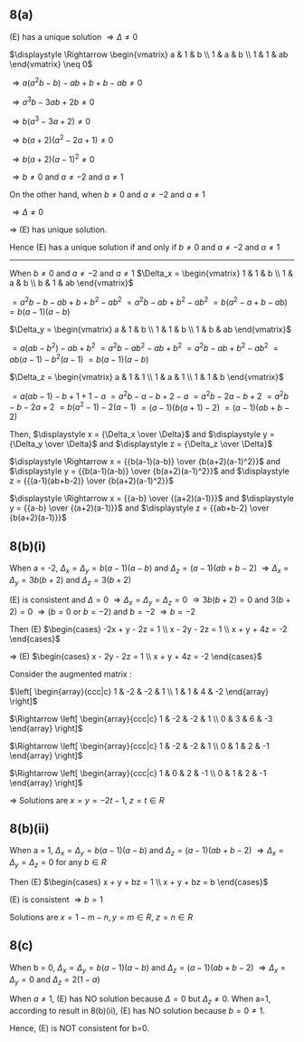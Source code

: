 ## 8(a)
(E) has a unique solution
$\displaystyle \Rightarrow \Delta \neq 0$

$\displaystyle \Rightarrow \begin{vmatrix}
a & 1 & b \\
1 & a & b \\
1 & 1 & ab
\end{vmatrix} \neq 0$

$\displaystyle \Rightarrow a(a^2b-b)-ab+b+b-ab \neq 0$

$\displaystyle \Rightarrow a^3b-3ab+2b \neq 0$

$\displaystyle \Rightarrow b(a^3-3a+2) \neq 0$

$\displaystyle \Rightarrow b(a+2)(a^2-2a+1) \neq 0$

$\displaystyle \Rightarrow b(a+2)(a-1)^2 \neq 0$

$\displaystyle \Rightarrow b \neq 0$ and $a \neq -2$ and $a \neq 1$

On the other hand, when $\displaystyle b \neq 0$ and $a \neq -2$ and $a \neq 1$

$\displaystyle \Rightarrow \Delta \neq 0$

$\displaystyle \Rightarrow$ (E) has unique solution.

Hence (E) has a unique solution if and only if  $\displaystyle b \neq 0$ and $a \neq -2$ and $a \neq 1$

-----
When $\displaystyle b \neq 0$ and $a \neq -2$ and $a \neq 1$
$\Delta_x = \begin{vmatrix}
1 & 1 & b \\
1 & a & b \\
b & 1 & ab
\end{vmatrix}$

$= a^2b-b-ab+b+b^2-ab^2$
$= a^2b-ab+b^2-ab^2$
$= b(a^2-a+b-ab)$
$= b(a-1)(a-b)$

$\Delta_y = \begin{vmatrix}
a & 1 & b \\
1 & 1 & b \\
1 & b & ab
\end{vmatrix}$

$= a(ab-b^2)-ab+b^2$
$= a^2b-ab^2-ab+b^2$
$= a^2b-ab+b^2-ab^2$
$= ab(a-1)-b^2(a-1)$
$= b(a-1)(a-b)$

$\Delta_z = \begin{vmatrix}
a & 1 & 1 \\
1 & a & 1 \\
1 & 1 & b
\end{vmatrix}$

$= a(ab-1)-b+1+1-a$
$= a^2b-a-b+2-a$
$= a^2b-2a-b+2$
$= a^2b-b-2a+2$
$= b(a^2-1)-2(a-1)$
$= (a-1)(b(a+1)-2)$
$= (a-1)(ab+b-2)$

Then, $\displaystyle x = {\Delta_x \over \Delta}$ and  $\displaystyle y = {\Delta_y \over \Delta}$ and $\displaystyle z = {\Delta_z \over \Delta}$

$\displaystyle \Rightarrow x = {{b(a-1)(a-b)} \over {b(a+2)(a-1)^2}}$ and  $\displaystyle y = {{b(a-1)(a-b)} \over {b(a+2)(a-1)^2}}$ and $\displaystyle z = {{(a-1)(ab+b-2)} \over {b(a+2)(a-1)^2}}$

$\displaystyle \Rightarrow x = {{a-b} \over {(a+2)(a-1)}}$ and  $\displaystyle y = {{a-b} \over {(a+2)(a-1)}}$ and $\displaystyle z = {{ab+b-2} \over {b(a+2)(a-1)}}$

## 8(b)(i)
When a = -2,
$\Delta_x = \Delta_y = b(a-1)(a-b)$ and $\Delta_z = (a-1)(ab+b-2)$
$\Rightarrow \Delta_x = \Delta_y = 3b(b+2)$ and $\Delta_z = 3(b+2)$

(E) is consistent and $\Delta=0$
$\Rightarrow \Delta_x = \Delta_y = \Delta_z = 0$
$\Rightarrow 3b(b+2) = 0$ and $3(b+2) = 0$
$\Rightarrow (b=0$ or $b=-2)$ and $b=-2$
$\Rightarrow b=-2$

Then (E) $\begin{cases}
-2x + y - 2z = 1 \\
x - 2y - 2z = 1 \\
x + y + 4z = -2
\end{cases}$

 $\Rightarrow$ (E) $\begin{cases}
x - 2y - 2z = 1 \\
x + y + 4z = -2
\end{cases}$

Consider the augmented matrix :

$\left[ \begin{array}{ccc|c} 
1 & -2 & -2 & 1 \\
1 & 1 & 4 & -2
\end{array} \right]$

$\Rightarrow \left[ \begin{array}{ccc|c} 
1 & -2 & -2 & 1 \\
0 & 3 & 6 & -3
\end{array} \right]$

$\Rightarrow \left[ \begin{array}{ccc|c} 
1 & -2 & -2 & 1 \\
0 & 1 & 2 & -1
\end{array} \right]$

$\Rightarrow \left[ \begin{array}{ccc|c} 
1 & 0 & 2 & -1 \\
0 & 1 & 2 & -1
\end{array} \right]$

$\Rightarrow$ Solutions are $\displaystyle x = y = -2t-1$,  $z = t \in R$

## 8(b)(ii)
When a = 1,
$\Delta_x = \Delta_y = b(a-1)(a-b)$ and $\Delta_z = (a-1)(ab+b-2)$
$\Rightarrow \Delta_x = \Delta_y = \Delta_z = 0$ for any $b \in R$

Then (E) $\begin{cases}
x + y + bz = 1 \\
x + y + bz = b
\end{cases}$

(E) is consistent $\Rightarrow b = 1$

Solutions are $\displaystyle x = 1-m-n, y = m \in R$,  $z = n \in R$

## 8(c)
When b = 0,
$\Delta_x = \Delta_y = b(a-1)(a-b)$ and $\Delta_z = (a-1)(ab+b-2)$
$\Rightarrow \Delta_x = \Delta_y = 0$ and $\Delta_z = 2(1-a)$

When $a \neq 1$, (E) has NO solution because $\Delta=0$ but $\Delta_z \neq 0$.
When a=1, according to result in 8(b)(ii), (E) has NO solution because $b=0 \neq 1$.

Hence, (E) is NOT consistent for b=0.
